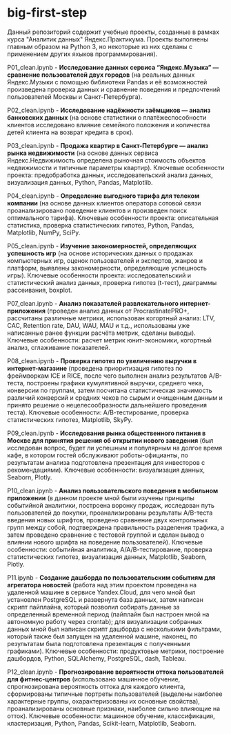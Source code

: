 # big-first-step
Данный репозиторий содержит учебные проекты, созданные в рамках курса "Аналитик данных" Яндекс.Практикума. Проекты выполнены главным образом на Python 3, но некоторые из них сделаны с применением других яхыков программирования).

P01_clean.ipynb - **Исследование данных сервиса “Яндекс.Музыка” — сравнение пользователей двух городов** (на реальных данных Яндекс.Музыки c помощью библиотеки Pandas и её возможностей произведена проверка данных и сравнение поведения и предпочтений пользователей Москвы и Санкт-Петербурга).

P02_clean.ipynb - **Исследование надёжности заёмщиков — анализ банковских данных** (на основе статистики о платёжеспособности клиентов исследовано влияние семейного положения и количества детей клиента на возврат кредита в срок).

P03_clean.ipynb - **Продажа квартир в Санкт-Петербурге — анализ рынка недвижимости** (на основе данных сервиса Яндекс.Недвижимость определена рыночная стоимость объектов недвижимости и типичные параметры квартир). Ключевые особенности проекта: предобработка данных, исследовательский анализ данных, визуализация данных, Python, Pandas, Matplotlib.

P04_clean.ipynb - **Определение выгодного тарифа для телеком компании** (на основе данных клиентов оператора сотовой связи проанализировано поведение клиентов и произведен поиск оптимального тарифа). Ключевые особенности проекта: описательная статистика, проверка статистических гипотез, Python, Pandas, Matplotlib, NumPy, SciPy.

P05_clean.ipynb - **Изучение закономерностей, определяющих успешность игр** (на основе исторических данных о продажах компьютерных игр, оценок пользователей и экспертов, жанров и платформ, выявлены закономерности, определяющие успешность игры). Ключевые особенности проекта: исследовательский и статистический анализ данных, проверка гипотез (t-тест), диаграммы рассеивания, boxplot.

P07_clean.ipynb - **Анализ показателей развлекательного интернет-приложения** (проведен анализ данных от ProcrastinatePRO+, рассчитаны различные метрики, использован когортный анализ: LTV, CAC, Retention rate, DAU, WAU, MAU и т.д., использованы уже написанные ранее функции расчёта метрик, сделаны выводы). Ключевые особенности: расчет метрик юнит-экономики, когортный анализ, сглаживание показателей.

P08_clean.ipynb - **Проверка гипотез по увеличению выручки в интернет-магазине** (проведена приоритизация гипотез по фреймворкам ICE и RICE, после чего выполнен анализ
результатов A/B-теста, построены графики кумулятивной выручки, среднего чека, конверсии по группам, затем посчитана статистическая значимость различий конверсий
и средних чеков по сырым и очищенным данным и принято решение о нецелесообразности дальнейшего проведения теста). Ключевые особенности: А/В-тестирование, проверка статистических гипотез, Matplotlib, SkyPy.

P09_clean.ipynb - **Исследования рынка общественного питания в Москве для принятия решения об открытии нового заведения** (был исследован вопрос, будет ли успешным и популярным на долгое время кафе, в котором гостей обслуживают роботы-официанты, по результатам анализа подготовлена презентация для инвесторов с рекомендациями). Ключевые особенности: визуализация данных, Seaborn, Plotly.

P10_clean.ipynb - **Анализ пользовательского поведения в мобильном приложении** (в данном проекте мной были изучены принципы событийной аналитики, построена
воронку продаж, исследован путь пользователей до покупки, проанализированы результаты A/B-теста введения новых шрифтов, проведено сравнение двух контрольных групп между собой, подтверждена правильность разделения трафика, а затем проведено сравнение с тестовой группой и сделан вывод о влиянии нового шрифта на поведение пользователей). Ключевые особенности: событийная аналитика, А/А/В-тестирование, проверка статистических гипотез, визуализация данных, Matplotlib, Seaborn, Plotly.

P11.ipynb - **Создание дашборда по пользовательским событиям для агрегатора новостей** (работа над этим проектом проведена на удаленной машине в сервисе Yandex.Cloud, для чего мной был установлен PostgreSQL и развернута база данных, затем написан скрипт пайплайна, который позволил собирать данные за определенный временной период (пайплайн был настроен мной на автономную работу через crontab); для визуализации собранных данных мной был написан скрипт дашборда с несколькими фильтрами, который также был запущен на удаленной машине, наконец, по результатам была подготовлена презентация с полученными графиками). Ключевые особенности: продуктовые метрики, построение дашбордов, Python, SQLAlchemy, PostgreSQL, dash, Tableau.

P12_clean.ipynb - **Прогнозирование вероятности оттока пользователей для фитнес-центров** (использовано машинное обучение, спрогнозирована вероятность оттока для каждого клиента, сформированы типичные портреты пользователей (выделены наиболее характерные группы, охарактеризованы их
основные свойства), проанализированы основные признаки, наиболее сильно влияющие на отток). Ключевые особенности: машинное обучение, классификация, кластеризация, Python, Pandas, Scikit-learn, Matplotlib, Seaborn.
